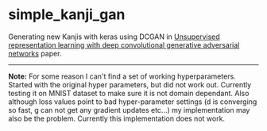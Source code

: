 # simple_kanji_gan
Generating new Kanjis with keras using DCGAN in [Unsupervised representation learning with deep convolutional generative adversarial networks](https://arxiv.org/pdf/1511.06434.pdf) paper.


---
**Note:** For some reason I can't find a set of working hyperparameters. Started with the original hyper parameters, but did not work out. Currently testing it on MNIST dataset to make sure it is not domain dependant. Also although loss values point to bad hyper-parameter settings (d is converging so fast, g can not get any gradient updates etc...) my implementation may also be the problem. Currently this implementation does not work.
